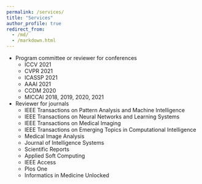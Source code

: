 ```yaml
---
permalink: /services/
title: "Services"
author_profile: true
redirect_from: 
  - /md/
  - /markdown.html
---
```


* Program committee or reviewer for conferences
  * ICCV 2021
  * CVPR 2021
  * ICASSP 2021
  * AAAI 2021
  * CCDM 2020
  * MICCAI 2018, 2019, 2020, 2021
* Reviewer for journals
  * IEEE Transactions on Pattern Analysis and Machine Intelligence
  * IEEE Transactions on Neural Networks and Learning Systems
  * IEEE Transactions on Medical Imaging
  * IEEE Transactions on Emerging Topics in Computational Intelligence
  * Medical Image Analysis
  * Journal of Intelligence Systems
  * Scientific Reports
  * Applied Soft Computing
  * IEEE Access
  * Plos One
  * Informatics in Medicine Unlocked
